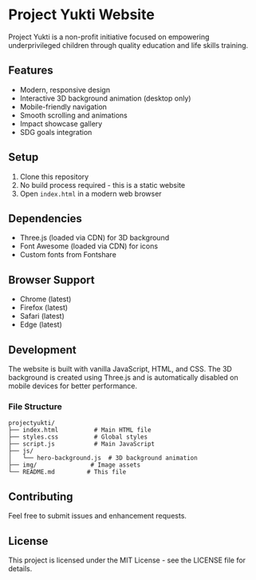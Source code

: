 # Project Yukti Website

Project Yukti is a non-profit initiative focused on empowering underprivileged children through quality education and life skills training.

## Features

- Modern, responsive design
- Interactive 3D background animation (desktop only)
- Mobile-friendly navigation
- Smooth scrolling and animations
- Impact showcase gallery
- SDG goals integration

## Setup

1. Clone this repository
2. No build process required - this is a static website
3. Open `index.html` in a modern web browser

## Dependencies

- Three.js (loaded via CDN) for 3D background
- Font Awesome (loaded via CDN) for icons
- Custom fonts from Fontshare

## Browser Support

- Chrome (latest)
- Firefox (latest)
- Safari (latest)
- Edge (latest)

## Development

The website is built with vanilla JavaScript, HTML, and CSS. The 3D background is created using Three.js and is automatically disabled on mobile devices for better performance.

### File Structure

```
projectyukti/
├── index.html          # Main HTML file
├── styles.css          # Global styles
├── script.js           # Main JavaScript
├── js/
│   └── hero-background.js  # 3D background animation
├── img/               # Image assets
└── README.md         # This file
```

## Contributing

Feel free to submit issues and enhancement requests.

## License

This project is licensed under the MIT License - see the LICENSE file for details.
